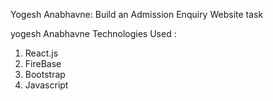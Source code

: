 Yogesh Anabhavne: Build an Admission Enquiry Website task

yogesh Anabhavne
Technologies Used : 
1) React.js
2) FireBase
3) Bootstrap
4) Javascript

